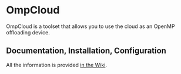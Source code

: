 # OmpCloud

OmpCloud is a toolset that allows you to use the cloud as an OpenMP offloading device.

## Documentation, Installation, Configuration

All the information is provided [in the Wiki](https://github.com/ompcloud/ompcloud/wiki).
